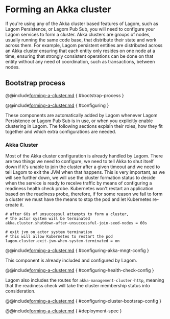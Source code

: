 # Forming an Akka cluster

If you're using any of the Akka cluster based features of Lagom, such as Lagom Persistence, or Lagom Pub Sub, you will need to configure your Lagom services to form a cluster. Akka clusters are groups of nodes, usually running the same code base, that distribute their state and work across them. For example, Lagom persistent entities are distributed across an Akka cluster ensuring that each entity only resides on one node at a time, ensuring that strongly consistent operations can be done on that entity without any need of coordination, such as transactions, between nodes.

## Bootstrap process

@@include[forming-a-cluster.md](../includes/forming-a-cluster.md) { #bootstrap-process }

@@include[forming-a-cluster.md](../includes/forming-a-cluster.md) { #configuring }

These components are automatically added by Lagom whenever Lagom Persistence or Lagom Pub Sub is in use, or when you explicitly enable clustering in Lagom. The following sections explain their roles, how they fit together and which extra configurations are needed.

### Akka Cluster

Most of the Akka cluster configuration is already handled by Lagom. There are two things we need to configure, we need to tell Akka to shut itself down if it's unable to join the cluster after a given timeout and we need to tell Lagom to exit the JVM when that happens. This is very important, as we will see further down, we will use the cluster formation status to decide when the service is ready to receive traffic by means of configuring a readiness health check probe. Kubernetes won't restart an application based on the readiness probe, therefore, if for some reason we fail to form a cluster we must have the means to stop the pod and let Kubernetes re-create it.

```HOCON
# after 60s of unsuccessul attempts to form a cluster, 
# the actor system will be terminated
akka.cluster.shutdown-after-unsuccessful-join-seed-nodes = 60s

# exit jvm on actor system termination
# this will allow Kubernetes to restart the pod
lagom.cluster.exit-jvm-when-system-terminated = on
```

@@include[forming-a-cluster.md](../includes/forming-a-cluster.md) { #configuring-akka-mngt-config }

This component is already included and configured by Lagom. 

@@include[forming-a-cluster.md](../includes/forming-a-cluster.md) { #configuring-health-check-config }

Lagom also includes the routes for `akka-management-cluster-http`, meaning that the readiness check will take the cluster membership status into consideration.

@@include[forming-a-cluster.md](../includes/forming-a-cluster.md) { #configuring-cluster-bootsrap-config }

@@include[forming-a-cluster.md](../includes/forming-a-cluster.md) { #deployment-spec }

